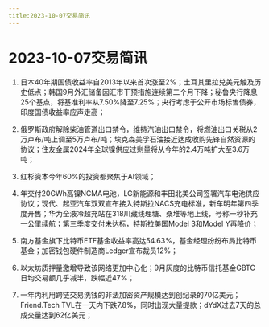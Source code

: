 ```yaml
---
title:2023-10-07交易简讯
---
```

# 2023-10-07交易简讯
1. 日本40年期国债收益率自2013年以来首次涨至2%；土耳其里拉兑美元触及历史低点；韩国9月外汇储备因汇市干预措施连续第二个月下降；秘鲁央行降息25个基点，将基准利率从7.50%降至7.25%；央行考虑于公开市场标售债券，印度国债收益率应声走高；

2. 俄罗斯政府解除柴油管道出口禁令，维持汽油出口禁令，将燃油出口关税从2万卢布/吨上调至5万卢布/吨；埃克森美孚石油接近达成收购先锋自然资源的协议；住友金属2024年全球镍供应过剩量将从今年的2.4万吨扩大至3.6万吨；

3. 红杉资本今年60%的投资都聚焦于AI领域；

4. 年交付20GWh高镍NCMA电池，LG新能源和丰田北美公司签署汽车电池供应协议；现代、起亚汽车双双宣布接入特斯拉NACS充电标准，新车明年第四季度开售；华为全液冷超充站在318川藏线理塘、桑堆等地上线，号称一秒补充一公里续航；第三季度交付未达标，特斯拉美国Model 3和Model Y再降价；

5. 南方基金旗下比特币ETF基金收益率高达54.63%，基金经理纷纷布局比特币基金；加密钱包硬件制造商Ledger宣布裁员12%；

6. 以太坊质押量激增导致该网络更加中心化；9月灰度的比特币信托基金GBTC日均交易额几乎减半，跌幅近47%；

7. 一年内利用跨链交易洗钱的非法加密资产规模达到创纪录的70亿美元；Friend.Tech TVL在一天内下跌7.8%，同时出现大量提款；dYdX过去7天的总成交量达到62亿美元；